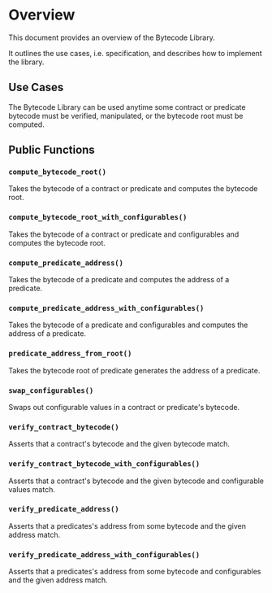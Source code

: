 # Overview

This document provides an overview of the Bytecode Library.

It outlines the use cases, i.e. specification, and describes how to implement the library.

## Use Cases

The Bytecode Library can be used anytime some contract or predicate bytecode must be verified, manipulated, or the bytecode root must be computed.

## Public Functions

### `compute_bytecode_root()`

Takes the bytecode of a contract or predicate and computes the bytecode root.

### `compute_bytecode_root_with_configurables()`

Takes the bytecode of a contract or predicate and configurables and computes the bytecode root.

### `compute_predicate_address()`

Takes the bytecode of a predicate and computes the address of a predicate.

### `compute_predicate_address_with_configurables()`

Takes the bytecode of a predicate and configurables and computes the address of a predicate.

### `predicate_address_from_root()`

Takes the bytecode root of predicate generates the address of a predicate.

### `swap_configurables()`

Swaps out configurable values in a contract or predicate's bytecode.

### `verify_contract_bytecode()`

Asserts that a contract's bytecode and the given bytecode match.

### `verify_contract_bytecode_with_configurables()`

Asserts that a contract's bytecode and the given bytecode and configurable values match.

### `verify_predicate_address()`

Asserts that a predicates's address from some bytecode and the given address match.

### `verify_predicate_address_with_configurables()`

Asserts that a predicates's address from some bytecode and configurables and the given address match.
